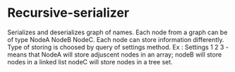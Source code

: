 # Recursive-serializer
Serializes and deserializes graph of names.
Each node from a graph can be of type NodeA NodeB NodeC. 
Each node can store information differently.
Type of storing is choosed by query of settings method. Ex :
 Settings 1 2 3 - means that NodeA will store adjuscent nodes in an array;
 nodeB will store nodes in a linked list
 nodeC will store nodes in a tree set.
